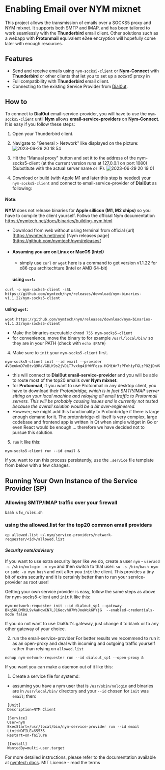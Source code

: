 # Enabling Email over NYM mixnet

This project allows the transmission of emails over a SOCKS5 proxy and NYM mixnet. It supports both SMTP and IMAP, and has been tailored to work seamlessly with the **Thunderbird** email client. Other solutions such as a webapp with **Protonmail** equivalent e2ee encryption will hopefully come later with enough resources. 

## Features

- Send and receive emails using `nym-socks5-client` or **Nym-Connect** with **Thunderbird** or other clients that let you to set up a *socks5* proxy in 
- Full compatibility with **Thunderbird** email client.
- Connecting to the existing Service Provider from  [Dial0ut](https://dialout.net).

## How to 
To connect to **Dial0ut** email-service-provider, you will have to use the `nym-socks5-client` until **Nym** allows **email-service-providers** on **Nym-Connect**.
It is easy if you follow these steps:

1. Open your Thunderbird client.
2. Navigate to "General > Network" like displayed on the picture:
![2023-06-29 20 18 54](https://github.com/dial0ut/nymstr-email/assets/33793809/6ffbc1ee-aec9-4cd6-9fff-90166987f7c9)


3. Hit the "Manual proxy" button and set it to the address of the nym-socks5-client (at the current version runs at 127.0.0.1 on port 1080) (Substitute with the actual server name or IP).
![2023-06-29 20 19 01](https://github.com/dial0ut/nymstr-email/assets/33793809/82507f0d-01bc-49c1-b7de-b9327122a658)


4. Download or build (with Apple M1 and later this step is needed) your `nym-socks5-client` and connect to email-service-provider of **Dial0ut** as following:

#### Note:
**NYM** does not release binaries for **Apple sillicon (M1, M2 chips)** so you have to compile the client yourself. Follwo the official Nym documentation https://nymtech.net/docs/binaries/building-nym.html

- Download from web without using terminal from official (url)[https://nymtech.net/nym] [Nym releases page](https://github.com/nymtech/nym/releases(
- ####  Assuming you are on Linux or MacOS (Intel)
  - simply use `curl` or `wget`  here is a command to get version v1.1.22 for x86 cpu architechture (Intel or AMD 64-bit)

   #### using `curl`:
```
curl -o nym-socks5-client -sSL https://github.com/nymtech/nym/releases/download/nym-binaries-v1.1.22/nym-socks5-client
  ``` 
  #### using `wget`:
```
wget https://github.com/nymtech/nym/releases/download/nym-binaries-v1.1.22/nym-socks5-client 
```

  - Make the binaries executable `chmod 755 nym-socks5-client`
  - for convenience, move the binary to for example `/usrl/local/bin/` so they are in your PATH (check with  `echo $PATH`)
4. Make sure to `init` your  `nym-socks5-client` first.

```
nym-socks5-clinet init --id email --provider 4V8euNmD7oBtvQ9RaVGBLK9s2jVDLT7vxkg4iHWfFqza.HGMiWr7zPFohiyFGLzP82jDnVXodLvpjvjKyVvNJ33Uv@Bkq5KLDMRiL9vAaHqwCN7LJ16ecvhU7WsJoeWqk6PYjG
```
- this will connect to **Dial0ut email-service-provider** and you will be able to route most of the top20 emails over **Nym mixnet**.
- for **Protonmail**, if you want to use Protonmail in any desktop client, you have to download their *Protonbridge, which is in fact SMTP/IMAP server sitting on your local machine and relaying all email traffic to Protonmail servers. This will be probably causing issues and is currently not tested because the overall solution would be a bit over-engineered.*
- However; we might add this functionality to Protonbridge if there is large enough demand for it. The protonbridge-cli itself is very complex, large codebase and frontend app is written in Qt when simple widget in Go or even React would be enough ... therefore we have decided not to pursue this solution.

5. `run` it like this:
```
nym-socks5-client run --id email &

```

If you want to run this process persistently, use the `.service` file template from below with a few changes. 
## Running Your Own Instance of the Service Provider (SP)
### Allowing SMTP/IMAP traffic over your firewall
```
baah ufw_rules.sh
```

### using the allowed.list for the top20 common email providers
```
cp allowed.list ~/.nym/service-providers/network-requester/<id>/allowed.list
```
#### *Security note/advisor*y
If you want to use extra security layer like we do, create a user `nym` - `useradd -s /sbin/nologin -m nym` and then switch to that user:
`su -s /bin/bash nym` or `sudo -u nym bash` and exit after you `init` the client. 
This provides a tiny bit of extra security and it is certainly better than to run your service-provider as root user! 

Getting your own service provider is easy, follow the same steps as above for nym-socks5-client and `init` it like this:
```
nym-network-requester init --id dialout_sp1 --gateway Bkq5KLDMRiL9vAaHqwCN7LJ16ecvhU7WsJoeWqk6PYjG  --enabled-credentials-mode false
```
If you do not want to use Dial0ut's gateway, just change it to blank or to any other gateway of your choice.

2. run the email-service-provider 
For better results we recommend to run it as an open-proxy and deal with incoming and outgoing traffic yourself rather than relying on `allowed.list` 
```
nohup nym-network-requester run --id dialout_sp1 --open-proxy &
```

If you want you can make a daemon out of it like this: 
1. Create a service file for systemd:
- assuming you have a nym user that is `/usr/sbin/nologin` and binaries are in `/usr/local/bin/` directory and your `--id` chosen for `init` was `email`; then: 
```
 [Unit]
 Description=NYM Client

 [Service]
 User=nym
 ExecStart=/usr/local/bin/nym-service-provider run --id email
 LimitNOFILE=65535
 Restart=on-failure

 [Install]
 WantedBy=multi-user.target
 ```


For more detailed instructions, please refer to the documentation available at [nymtech docs](https://nymtech.net/docs).
MIT License - read the terms
